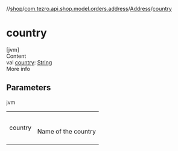//[shop](../../../index.md)/[com.tezro.api.shop.model.orders.address](../index.md)/[Address](index.md)/[country](country.md)



# country  
[jvm]  
Content  
val [country](country.md): [String](https://kotlinlang.org/api/latest/jvm/stdlib/kotlin/-string/index.html)  
More info  


## Parameters  
  
jvm  
  
| | |
|---|---|
| <a name="com.tezro.api.shop.model.orders.address/Address/country/#/PointingToDeclaration/"></a>country| <a name="com.tezro.api.shop.model.orders.address/Address/country/#/PointingToDeclaration/"></a><br><br>Name of the country<br><br>|
  
  



